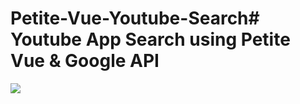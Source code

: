 # Petite-Vue-Youtube-Search# Youtube App Search using Petite Vue & Google API

![](https://dc701.4shared.com/img/hThZT2v5iq/s24/17cab8032b0/FireShot_Capture_151_-_Petite_?async&rand=0.6320412391651968)
